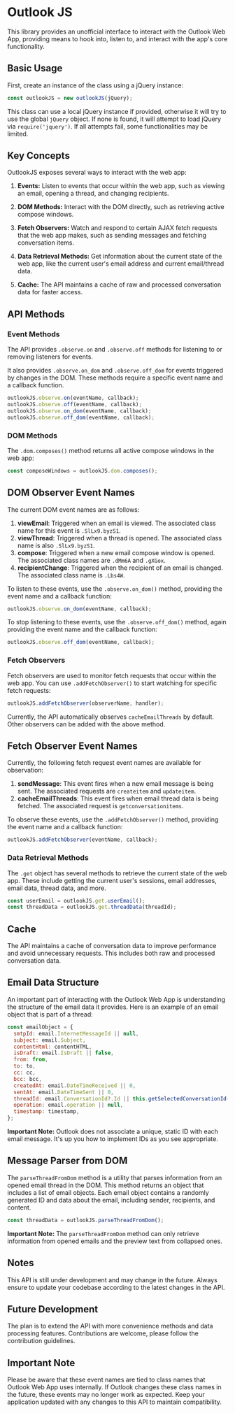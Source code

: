 # Outlook JS

This library provides an unofficial interface to interact with the Outlook Web App, providing means to hook into, listen to, and interact with the app's core functionality.

## Basic Usage

First, create an instance of the class using a jQuery instance:

```javascript
const outlookJS = new outlookJS(jQuery);
```

This class can use a local jQuery instance if provided, otherwise it will try to use the global `jQuery` object. If none is found, it will attempt to load jQuery via `require('jquery')`. If all attempts fail, some functionalities may be limited.

## Key Concepts

OutlookJS exposes several ways to interact with the web app:

1. **Events:** Listen to events that occur within the web app, such as viewing an email, opening a thread, and changing recipients.

2. **DOM Methods:** Interact with the DOM directly, such as retrieving active compose windows.

3. **Fetch Observers:** Watch and respond to certain AJAX fetch requests that the web app makes, such as sending messages and fetching conversation items.

4. **Data Retrieval Methods:** Get information about the current state of the web app, like the current user's email address and current email/thread data.

5. **Cache:** The API maintains a cache of raw and processed conversation data for faster access.

## API Methods

### Event Methods

The API provides `.observe.on` and `.observe.off` methods for listening to or removing listeners for events.

It also provides `.observe.on_dom` and `.observe.off_dom` for events triggered by changes in the DOM. These methods require a specific event name and a callback function.

```javascript
outlookJS.observe.on(eventName, callback);
outlookJS.observe.off(eventName, callback);
outlookJS.observe.on_dom(eventName, callback);
outlookJS.observe.off_dom(eventName, callback);
```

### DOM Methods

The `.dom.composes()` method returns all active compose windows in the web app:

```javascript
const composeWindows = outlookJS.dom.composes();
```

## DOM Observer Event Names

The current DOM event names are as follows:

1. **viewEmail**: Triggered when an email is viewed. The associated class name for this event is `.SlLx9.byzS1`.
2. **viewThread**: Triggered when a thread is opened. The associated class name is also `.SlLx9.byzS1`.
3. **compose**: Triggered when a new email compose window is opened. The associated class names are `.dMm6A` and `.gXGox`.
4. **recipientChange**: Triggered when the recipient of an email is changed. The associated class name is `.Lbs4W`.

To listen to these events, use the `.observe.on_dom()` method, providing the event name and a callback function:

```javascript
outlookJS.observe.on_dom(eventName, callback);
```

To stop listening to these events, use the `.observe.off_dom()` method, again providing the event name and the callback function:

```javascript
outlookJS.observe.off_dom(eventName, callback);
```

### Fetch Observers

Fetch observers are used to monitor fetch requests that occur within the web app. You can use `.addFetchObserver()` to start watching for specific fetch requests:

```javascript
outlookJS.addFetchObserver(observerName, handler);
```

Currently, the API automatically observes `cacheEmailThreads` by default. Other observers can be added with the above method.

## Fetch Observer Event Names

Currently, the following fetch request event names are available for observation:

1. **sendMessage**: This event fires when a new email message is being sent. The associated requests are `createitem` and `updateitem`.
2. **cacheEmailThreads**: This event fires when email thread data is being fetched. The associated request is `getconversationitems`.

To observe these events, use the `.addFetchObserver()` method, providing the event name and a callback function:

```javascript
outlookJS.addFetchObserver(eventName, callback);
```


### Data Retrieval Methods

The `.get` object has several methods to retrieve the current state of the web app. These include getting the current user's sessions, email addresses, email data, thread data, and more.

```javascript
const userEmail = outlookJS.get.userEmail();
const threadData = outlookJS.get.threadData(threadId);
```

## Cache

The API maintains a cache of conversation data to improve performance and avoid unnecessary requests. This includes both raw and processed conversation data.

## Email Data Structure

An important part of interacting with the Outlook Web App is understanding the structure of the email data it provides. Here is an example of an email object that is part of a thread:

```javascript
const emailObject = {
  smtpId: email.InternetMessageId || null,
  subject: email.Subject,
  contentHtml: contentHTML,
  isDraft: email.IsDraft || false,
  from: from,
  to: to,
  cc: cc,
  bcc: bcc,
  createdAt: email.DateTimeReceived || 0,
  sentAt: email.DateTimeSent || 0,
  threadId: email.ConversationId?.Id || this.getSelectedConversationId(),
  operation: email.operation || null,
  timestamp: timestamp,
};
```

**Important Note:** Outlook does not associate a unique, static ID with each email message. It's up you how to implement IDs as you see appropriate.

## Message Parser from DOM

The `parseThreadFromDom` method is a utility that parses information from an opened email thread in the DOM. This method returns an object that includes a list of email objects. Each email object contains a randomly generated ID and data about the email, including sender, recipients, and content.

```javascript
const threadData = outlookJS.parseThreadFromDom();
```

**Important Note:** The `parseThreadFromDom` method can only retrieve information from opened emails and the preview text from collapsed ones.

## Notes

This API is still under development and may change in the future. Always ensure to update your codebase according to the latest changes in the API.

## Future Development

The plan is to extend the API with more convenience methods and data processing features. Contributions are welcome, please follow the contribution guidelines.

## Important Note

Please be aware that these event names are tied to class names that Outlook Web App uses internally. If Outlook changes these class names in the future, these events may no longer work as expected. Keep your application updated with any changes to this API to maintain compatibility.
